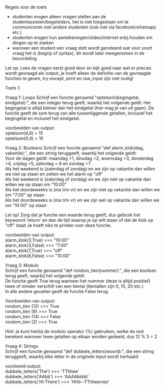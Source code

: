 Regels voor de toets
- studenten mogen alleen vragen stellen aan de studentassisten/begeleiders, het is niet toegestaan om te communiceren met andere studenten (ook niet via facebook/whatsapp etc.)
- studenten mogen hun aantekeningen/slides/internet erbij houden om dingen op te zoeken
- wanneer een student een vraag stelt wordt genoteerd wat voor soort vraag het is (begrip of syntax), dit wordt later meegenomen in de beoordeling

Let op: Lees de vragen eerst goed door en kijk goed naar wat er precies wordt gevraagd als output, je hoeft alleen de definitie van de gevraagde functies te geven, try-except, print en raw_input zijn niet nodig!

Toets 1:

Vraag 1: Loops
Schrijf een functie genaamd "optelsom(begingetal, eindgetal):", die een integer terug geeft, waarbij het volgende geldt:
Het begingetal is altijd kleiner dan het eindgetal (hier mag je van uit gaan).
De functie geeft de som terug van alle tussenliggende getallen, inclusief het begingetal en inclusief het eindgetal.

voorbeelden van output:  
optelsom(4,6) > 15  
optelsom(0,4) > 10


Vraag 2: Booleans
Schrijf een functie genaamd "def alarm_klok(dag, vakantie):", die een string teruggeeft, waarbij het volgende geldt:  
Voor de dagen geldt: maandag =1, dinsdag =2, woensdag =3, donderdag =4, vrijdag =5, zaterdag = 6 en zondag =7  
Als het weekend is (zaterdag of zondag) en we zijn op vakantie dan willen we niet op staan en zetten we het alarm op "off"  
Als het weekend is (zaterdag of zondag) en we zijn niet op vakantie dan willen we op staan om "10:00"  
Als het doordeweeks is (ma t/m vr) en we zijn niet op vakantie dan willen we om "7:00" op staan  
Als het doordeweeks is (ma t/m vr) en we zijn wel op vakantie dan willen we om "10:00" op staan  

Let op! Zorg dat je functie een waarde terug geeft, dus gebruik het keywoord 'return' en dan de tijd waarop je op wilt staan of dat de klok op "off" staat
Je hoeft niks te printen voor deze functie.

voorbeelden van output:  
alarm_klok(3,True) >>> "10:00"  
alarm_klok(3,False) >>> "7:00"  
alarm_klok(7,True) >>> "off"  
alarm_klok(6,False) >>> "10:00"  

Vraag 3: Modulo  
Schrijf een functie genaamd "def rondom_tien(nummer):", die een boolean terug geeft, waarbij het volgende geldt:  
De functie geeft True terug wanneer het nummer (deze is altijd positief) twee of minder verschilt van een tiental (tientallen zijn 0, 10, 20 etc.)  
In alle andere gevallen geeft de functie False terug.  

Voorbeelden van output:  
rondom_tien (12) >>> True    
rondom_tien (9) >>> True    
rondom_tien (14) >>> False    
rondom_tien (2) >>> True    

Hint: je kunt hierbij de modulo operator (%) gebruiken, welke de rest berekent wanneer twee getallen op elkaar worden gedeeld, dus 12 % 5 = 2  

Vraag 4: Strings  
Schrijf een functie genaamd "def dubbele_letters(woord):", die een string teruggeeft, waarbij elke letter in de originele input wordt herhaald:  

voorbeeld output:  
dubbele_letters('The') >>> 'TThhee'    
dubbele_letters('AAbb') >>> 'AAAAbbbb'    
dubbele_letters('Hi-There') >>> 'HHii--TThheerree'    
